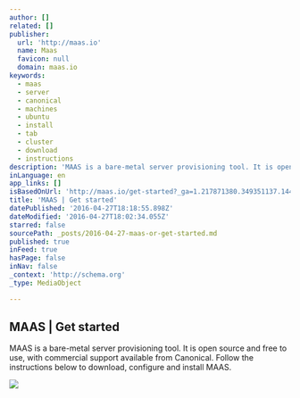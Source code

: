 ```yaml
---
author: []
related: []
publisher:
  url: 'http://maas.io'
  name: Maas
  favicon: null
  domain: maas.io
keywords:
  - maas
  - server
  - canonical
  - machines
  - ubuntu
  - install
  - tab
  - cluster
  - download
  - instructions
description: 'MAAS is a bare-metal server provisioning tool. It is open source and free to use, with commercial support available from Canonical. Follow the instructions below to download, configure and install MAAS.'
inLanguage: en
app_links: []
isBasedOnUrl: 'http://maas.io/get-started?_ga=1.217871380.349351137.1447952330'
title: 'MAAS | Get started'
datePublished: '2016-04-27T18:18:55.898Z'
dateModified: '2016-04-27T18:02:34.055Z'
starred: false
sourcePath: _posts/2016-04-27-maas-or-get-started.md
published: true
inFeed: true
hasPage: false
inNav: false
_context: 'http://schema.org'
_type: MediaObject

---
```

<article style=""><h1>MAAS | Get started</h1><p>MAAS is a bare-metal server provisioning tool. It is open source and free to use, with commercial support available from Canonical. Follow the instructions below to download, configure and install MAAS.</p><img src="https://assets.ubuntu.com/v1/6c4a1064-maas-twitter-logo.jpg" /></article>